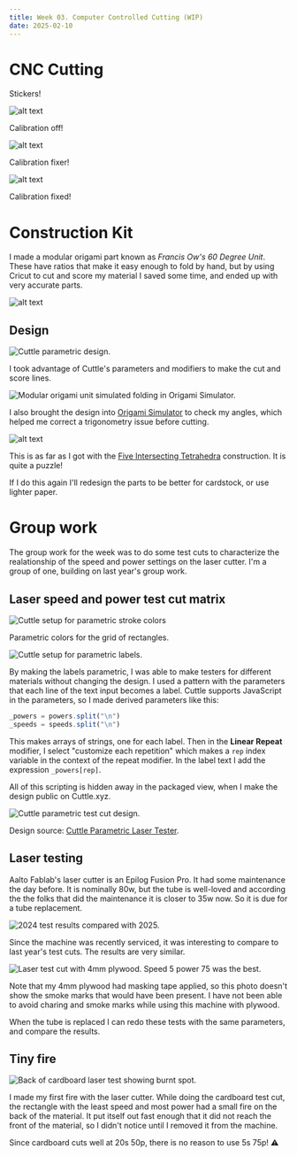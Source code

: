 ```yaml
---
title: Week 03. Computer Controlled Cutting (WIP)
date: 2025-02-10
---
```


# CNC Cutting

Stickers!

![alt text](03-roland-calibration-off.jpg)

Calibration off!

![alt text](03-roland-calibration-test.jpg)

Calibration fixer!

![alt text](03-roland-calibration-good.jpg)

Calibration fixed!

# Construction Kit

I made a modular origami part known as _Francis Ow's 60 Degree Unit_. These have ratios that make it easy enough to fold by hand, but by using Cricut to cut and score my material I saved some time, and ended up with very accurate parts.

![alt text](03-fit-kit-5.jpg)

## Design

![Cuttle parametric design.](03-computer-controlled-cutting.md-image-1.png)

I took advantage of Cuttle's parameters and modifiers to make the cut and score lines. 

![Modular origami unit simulated folding in Origami Simulator.](03-computer-controlled-cutting.md-image.png)

I also brought the design into [Origami Simulator](https://origamisimulator.org) to check my angles, which helped me correct a trigonometry issue before cutting.

![alt text](03-fit-steps.jpg)

This is as far as I got with the [Five Intersecting Tetrahedra](http://origametry.net/fit.html) construction. It is quite a puzzle! 

If I do this again I'll redesign the parts to be better for cardstock, or use lighter paper.

# Group work

The group work for the week was to do some test cuts to characterize the realationship of the speed and power settings on the laser cutter. I'm a group of one, building on last year's group work.

## Laser speed and power test cut matrix

![Cuttle setup for parametric stroke colors](03-cuttle-parametric-colors.png)

Parametric colors for the grid of rectangles.

![Cuttle setup for parametric labels.](03-cuttle-parametric-labels.png)

By making the labels parametric, I was able to make testers for different materials without changing the design. I used a pattern with the parameters that each line of the text input becomes a label. Cuttle supports JavaScript in the parameters, so I made derived parameters like this: 

```js
_powers = powers.split("\n")
_speeds = speeds.split("\n")
```

This makes arrays of strings, one for each label. Then in the **Linear Repeat** modifier, I select "customize each repetition" which makes a `rep` index variable in the context of the repeat modifier. In the label text I add the expression `_powers[rep]`. 

All of this scripting is hidden away in the packaged view, when I make the design public on Cuttle.xyz.

![Cuttle parametric test cut design.](03-cuttle-laser-tester.png)

Design source: [Cuttle Parametric Laser Tester](https://cuttle.xyz/@forresto/Laser-Tester-yTS7qaH2wYmv).

## Laser testing

Aalto Fablab's laser cutter is an Epilog Fusion Pro. It had some maintenance the day before. It is nominally 80w, but the tube is well-loved and according the the folks that did the maintenance it is closer to 35w now. So it is due for a tube replacement.

![2024 test results compared with 2025.](03-laser-test-compare.jpg)

Since the machine was recently serviced, it was interesting to compare to last year's test cuts. The results are very similar.

![Laser test cut with 4mm plywood. Speed 5 power 75 was the best.](03-laser-test-4mm-ply.jpg)

Note that my 4mm plywood had masking tape applied, so this photo doesn't show the smoke marks that would have been present. I have not been able to avoid charing and smoke marks while using this machine with plywood. 

When the tube is replaced I can redo these tests with the same parameters, and compare the results.

## Tiny fire

![Back of cardboard laser test showing burnt spot.](03-laser-test-fire.jpg)

I made my first fire with the laser cutter. While doing the cardboard test cut, the rectangle with the least speed and most power had a small fire on the back of the material. It put itself out fast enough that it did not reach the front of the material, so I didn't notice until I removed it from the machine.

Since cardboard cuts well at 20s 50p, there is no reason to use 5s 75p! ⚠️
